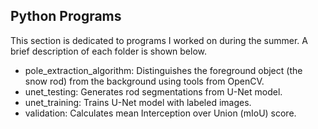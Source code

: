## Python Programs

This section is dedicated to programs I worked on during the summer. A brief description of each folder is shown below. 

* pole_extraction_algorithm: Distinguishes the foreground object (the snow rod) from the background using tools from OpenCV.
* unet_testing: Generates rod segmentations from U-Net model.
* unet_training: Trains U-Net model with labeled images.
* validation: Calculates mean Interception over Union (mIoU) score. 